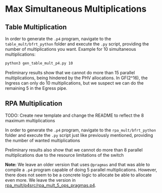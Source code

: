 # Max Simultaneous Multiplications

## Table Multiplication

In order to generate the `.p4` program, navigate to the `table_mult/bfrt_python` folder and execute the `.py` script, providing the number of multiplications you want. Example for 10 simultaneous multiplications:

```bash
python3 gen_table_mult_p4.py 10
```

Preliminary results show that we cannot do more than 15 parallel multiplications, being hindered by the PHV allocations. In GF(2^16), the Ingress can only do 10 multiplications, but we suspect we can do the remaining 5 in the Egress pipe.

## RPA Multiplication

TODO: Create new template and change the README to reflect the 8 maximum multiplications

In order to generate the `.p4` program, navigate to the `rpa_mult/bfrt_python` folder and execute the `.py` script just like previously mentioned, providing the number of wanted multiplications

Preliminary results also show that we cannot do more than 8 parallel multiplications due to the resource limitations of the switch

**Note:** We leave an older version that uses `@pragmas` and that was able to compile a `.p4` program capable of doing 5 parallel multiplications. However, there does not seem to be a concrete logic to allocate be able to allocate even more. We leave the version in [rpa_mult/p4src/rpa_mult_5_ops_pragmas.p4](./rpa_mult/p4src/rpa_mult_5_ops_pragmas.p4).
